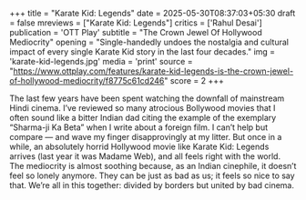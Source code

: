+++
title = "Karate Kid: Legends"
date = 2025-05-30T08:37:03+05:30
draft = false
mreviews = ["Karate Kid: Legends"]
critics = ['Rahul Desai']
publication = 'OTT Play'
subtitle = "The Crown Jewel Of Hollywood Mediocrity"
opening = "Single-handedly undoes the nostalgia and cultural impact of every single Karate Kid story in the last four decades."
img = 'karate-kid-legends.jpg'
media = 'print'
source = "https://www.ottplay.com/features/karate-kid-legends-is-the-crown-jewel-of-hollywood-mediocrity/f8775c61cd246"
score = 2
+++

The last few years have been spent watching the downfall of mainstream Hindi cinema. I’ve reviewed so many atrocious Bollywood movies that I often sound like a bitter Indian dad citing the example of the exemplary “Sharma-ji Ka Beta” when I write about a foreign film. I can’t help but compare — and wave my finger disapprovingly at my litter. But once in a while, an absolutely horrid Hollywood movie like Karate Kid: Legends arrives (last year it was Madame Web), and all feels right with the world. The mediocrity is almost soothing because, as an Indian cinephile, it doesn’t feel so lonely anymore. They can be just as bad as us; it feels so nice to say that. We’re all in this together: divided by borders but united by bad cinema.
